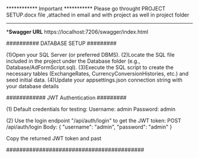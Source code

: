 

************ Important ***********
Please go throught PROJECT SETUP.docx file ,attached in email and with project as well in project folder
*****************************************


*************Swagger URL************
https://localhost:7206/swagger/index.html


########## DATABASE SETUP #########

(1)Open your SQL Server (or preferred DBMS).
(2)Locate the SQL file included in the project under the Database folder (e.g., Database/AdFormScript.sql).
(3)Execute the SQL script to create the necessary tables (ExchangeRates, CurrencyConversionHistories, etc.) and seed initial data.
(4)Update your appsettings.json connection string with your database details


############ JWT Authentication #########

(1) Default credentials for testing:
Username: admin
Password: admin


(2) Use the login endpoint "/api/auth/login" to get the JWT token:
POST /api/auth/login
Body:
{
  "username": "admin",
  "password": "admin"
}

Copy the returned JWT token and past


##########################################




